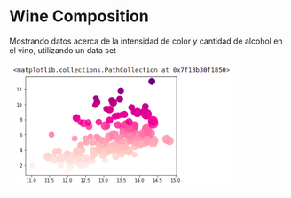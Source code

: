 # Wine Composition
Mostrando datos acerca de la intensidad de color y cantidad de alcohol en el vino, utilizando un data set

<img src="https://github.com/MinTic/wine-composition/blob/main/images/06c15ad6756a9e204197ba6ffcfa029c.png" width="80%" />
